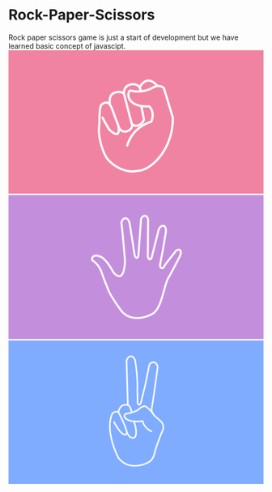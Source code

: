 # Rock-Paper-Scissors
Rock paper scissors game is just a start of development but we have learned basic concept of javascipt.
![ image alt ](https://github.com/priyankashori/Rock-Paper-Scissors/blob/4d2a39144bcf477f860a030d5900b5afe6b914f3/rock.png)
![ image alt ](https://github.com/priyankashori/Rock-Paper-Scissors/blob/ad54f43ffc6b228e4b4d66605e0ecd49852e43df/paper.png)
![ image alt ](https://github.com/priyankashori/Rock-Paper-Scissors/blob/95d5c0d52a5ca9f5cf2e8eefcfed8299f3ae7c39/scissors.png)
